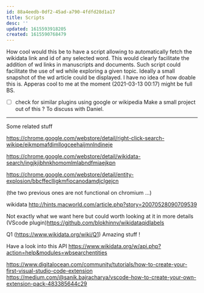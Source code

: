 ```yaml
---
id: 88a4eedb-0df2-45ad-a790-4fdfd28d1a17
title: Scripts
desc: ''
updated: 1615593918205
created: 1615590768479
---
```


How cool would this be to have a script allowing to automatically fetch the wikidata link and id of any selected word.
This would clearly facilitate the addition of  wd links in manuscripts and documents. Such script could facilitate the use of wd while exploring a given topic. Ideally a small snapshot of the wd article could be displayed.
I have no idea of how doable this is.
Apperas cool to me at the moment (2021-03-13 00:17) might be full BS.

- [ ] check for similar plugins using google or wikipedia 
Make a small project out of this ? 
To discuss with Daniel.


----------
Some related stuff

https://chrome.google.com/webstore/detail/right-click-search-wikipe/eikmpmafdimllogceehaijmnlndineje

https://chrome.google.com/webstore/detail/wikidata-search/ingjkjibhnkhomomlmlabndfmiaejkpn

https://chrome.google.com/webstore/detail/entity-explosion/bbcffeclligkmfiocanodamdjclgejcn

(the two previous ones are not functional on chromium ...)


wikidata
http://hints.macworld.com/article.php?story=20070528090709539


Not exactly what we want here but could worth looking at it in more details
(VScode plugin)https://github.com/blokhinnv/wikidataqidlabels

Q1 (https://www.wikidata.org/wiki/Q1) Amazing stuff !

Have a look into this API https://www.wikidata.org/w/api.php?action=help&modules=wbsearchentities


https://www.digitalocean.com/community/tutorials/how-to-create-your-first-visual-studio-code-extension
https://medium.com/@sanik.bajracharya/vscode-how-to-create-your-own-extension-pack-483385644c29
